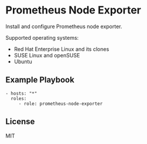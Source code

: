 # Prometheus Node Exporter

Install and configure Prometheus node exporter.

Supported operating systems:

- Red Hat Enterprise Linux and its clones
- SUSE Linux and openSUSE
- Ubuntu

## Example Playbook

    - hosts: "*"
      roles:
         - role: prometheus-node-exporter

## License

MIT
